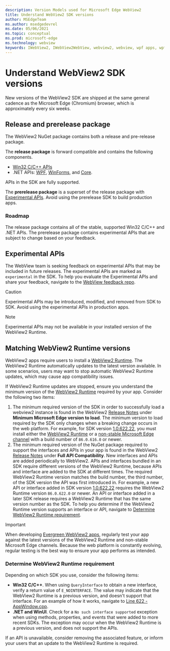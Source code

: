 ```yaml
---
description: Version Models used for Microsoft Edge WebView2
title: Understand WebView2 SDK versions
author: MSEdgeTeam
ms.author: msedgedevrel
ms.date: 05/06/2021
ms.topic: conceptual
ms.prod: microsoft-edge
ms.technology: webview
keywords: IWebView2, IWebView2WebView, webview2, webview, wpf apps, wpf, edge, ICoreWebView2, ICoreWebView2Host, browser control, edge html
---
```

# Understand WebView2 SDK versions  

New versions of the WebView2 SDK are shipped at the same general cadence as the Microsoft Edge \(Chromium\) browser, which is approximately every six weeks.  

## Release and prerelease package  

The WebView2 NuGet package contains both a release and pre-release package.  

The **release package** is forward compatible and contains the following components.  

*   [Win32 C/C++ APIs][ReferenceWin32]
*   .NET APIs:  [WPF][DotnetMicrosoftWebWebview2WpfNamespace], [WinForms][DotnetMicrosoftWebWebview2WinformsNamespace], and [Core][DotnetMicrosoftWebWebview2CoreNamespace].  
    
APIs in the SDK are fully supported.  

The **prerelease package** is a superset of the release package with [Experimental APIs](#experimental-apis).  Avoid using the prerelease SDK to build production apps.  

### Roadmap  

The release package contains all of the stable, supported Win32 C/C++ and .NET APIs.  The prerelease package contains experimental APIs that are subject to change based on your feedback.  

## Experimental APIs  

The WebView team is seeking feedback on experimental APIs that may be included in future releases.  The experimental APIs are marked as `experimental` in the SDK.  To help you evaluate the Experimental APIs and share your feedback, navigate to the [WebView feedback repo][GithubMicrosoftedgeWebviewfeedback].  

> [!CAUTION]
> Experimental APIs may be introduced, modified, and removed from SDK to SDK.  Avoid using the experimental APIs in production apps.  

> [!NOTE]
> Experimental APIs may not be available in your installed version of the WebView2 Runtime.  

## Matching WebView2 Runtime versions  
WebView2 apps require users to install a [WebView2 Runtime][MicrosoftDeveloperEdgeWebview2].  The WebView2 Runtime automatically updates to the latest version available.  In some scenarios, users may want to stop automatic WebView2 Runtime updates, which may cause app compatibility issues.  

If WebView2 Runtime updates are stopped, ensure you understand the minimum version of the [WebView2 Runtime][MicrosoftDeveloperEdgeWebview2] required by your app.  Consider the following two items:  

1.  The minimum required version of the SDK in order to successfully load a webview2 instance is found in the WebView2 [Release Notes][Webview2ReleaseNotes] under **Minimum Microsoft Edge version to load**.  The minimum version to load required by the SDK only changes when a breaking change occurs in the web platform.  For example, for SDK version [1.0.622.22][Webview2ReleaseNotes1062222], you must install either the [WebView2 Runtime][MicrosoftDeveloperEdgeWebview2] or a [non-stable Microsoft Edge channel][MicrosoftedgeinsiderDownload] with a build number of `86.0.616.0` or newer.   
1.  The minimum required version of the NuGet package required to support the interfaces and APIs in your app is found in the WebView2 [Release Notes][Webview2ReleaseNotes] under **Full API Compatibility**.  New interfaces and APIs are added periodically to WebView2.  APIs and interfaces bundled in an SDK require different versions of the WebView2 Runtime, because APIs and interface are added to the SDK at different times.  The required WebView2 Runtime version matches the build number, the third number, of the SDK version the API was first introduced in.  For example, a new API or interface added in SDK version [1.0.622.22][Webview2ReleaseNotes1062222] requires the WebView2 Runtime version `86.0.622.0` or newer.  An API or interface added in a later SDK release requires a WebView2 Runtime that has the same version number as the SDK.  To help you determine if the WebView2 Runtime version supports an interface or API, navigate to [Determine WebView2 Runtime requirement](#determine-webview2-runtime-requirement).  
    
> [!IMPORTANT]
> When developing [Evergreen WebView2 apps][Webview2ConceptsDistributionEvergreenDistributionMode], regularly test your app against the latest versions of the WebView2 Runtime and non-stable Microsoft Edge channels.  Because the web platform is constantly evolving, regular testing is the best way to ensure your app performs as intended.  

### Determine WebView2 Runtime requirement  

Depending on which SDK you use, consider the following items:  

*   **Win32 C/C++**.  When using `QueryInterface` to obtain a new interface, verify a return value of `E_NOINTERFACE`.  The value may indicate that the WebView2 Runtime is a previous version, and doesn't support that interface.  For an example of how it works, navigate to [Line 622 - AppWindow.cpp][GithubMicrosoftedgeWebview2samplesSampleappsWebview2apisampleAppwindowCppL622].  
*   **.NET and WinUI**.  Check for a `No such interface supported` exception when using methods, properties, and events that were added to more recent SDKs.  The exception may occur when the WebView2 Runtime is a previous version, and does not support the APIs.  
    
If an API is unavailable, consider removing the associated feature, or inform your users that an update to the WebView2 Runtime is required.  

<!--
## Versioning  

After you have used a particular version of the SDK to build your app, your app may end up running with an older or newer version of installed browser binaries.  Until version 1.0.0.0 of WebView2 there may be breaking changes during updates that prevent your SDK from working with different versions of installed browser binaries.  After version 1.0.0.0, different versions of the SDK may work with different versions of the installed browser by using the following best practices.  

1.  To account for breaking changes to the API be sure to check for failure when requesting the DLL export `CreateCoreWebView2Environment` and when running `QueryInterface` on any `CoreWebView2` object.  A return value of `E_NOINTERFACE` indicates that the SDK is not compatible with the Microsoft Edge browser binaries.  
1.  Checking for failure from `QueryInterface` also accounts for cases where the SDK is newer than the version of the Microsoft Edge browser and your app attempts to use an interface of which the Microsoft Edge browser is unaware.  
1.  When an interface is unavailable, you may consider disabling the associated feature if possible, or otherwise informing your users to update their browsers.  
    -->  

<!--links -->  

[Webview2ConceptsDistributionEvergreenDistributionMode]: ./distribution.md#evergreen-distribution-mode "Evergreen distribution mode - Distribution of apps using WebView2 | Microsoft Docs"  
[Webview2ReleaseNotes]: ../release-notes.md "Release notes for WebView2 SDK | Microsoft Docs"  
[Webview2ReleaseNotes1062222]: ../release-notes.md#1062222 "1.0.622.22 - Release notes for WebView2 SDK | Microsoft Docs"   

[DeployedgeChannels]: /deployedge/microsoft-edge-channels "Overview of the Microsoft Edge channels | Microsoft Docs"  

[DotnetMicrosoftWebWebview2CoreNamespace]: /dotnet/api/microsoft.web.webview2.core "Microsoft.Web.WebView2.Core Namespace | Microsoft Docs"  
[DotnetMicrosoftWebWebview2WpfNamespace]: /dotnet/api/microsoft.web.webview2.wpf "Microsoft.Web.WebView2.Wpf Namespace | Microsoft Docs"  
[DotnetMicrosoftWebWebview2WinformsNamespace]: /dotnet/api/microsoft.web.webview2.winforms "Microsoft.Web.WebView2.WinForms Namespace | Microsoft Docs"  
[ReferenceWin32]: /microsoft-edge/webview2/reference/win32 "WebView2 Win32 C++ Reference | Microsoft Docs"  

[MicrosoftDeveloperEdgeWebview2]: https://developer.microsoft.com/microsoft-edge/webview2/ "Microsoft Edge WebView2 | Microsoft Developer"  

[GithubMicrosoftedgeWebviewfeedback]: https://github.com/MicrosoftEdge/WebViewFeedback "WebView Feedback - MicrosoftEdge/WebViewFeedback | GitHub"  
[GithubMicrosoftedgeWebview2samplesSampleappsWebview2apisampleAppwindowCppL622]: https://github.com/MicrosoftEdge/WebView2Samples/blob/8ec7de9d3e80a942bc7025cffad98eee75e11e64/SampleApps/WebView2APISample/AppWindow.cpp#L622 "Line 622 - AppWindow.cpp - MicrosoftEdge/WebView2Samples | GitHub"  

[MicrosoftedgeinsiderDownload]: https://www.microsoftedgeinsider.com/download "Download Microsoft Edge Insider Channels"  
